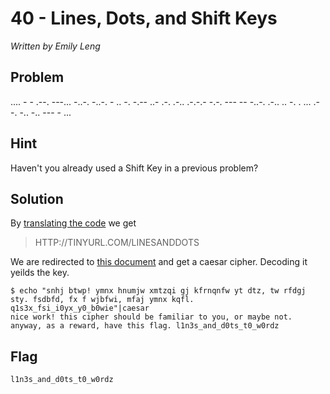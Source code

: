 # 40 - Lines, Dots, and Shift Keys

*Written by Emily Leng*

## Problem

.... - - .--. ---... -..-. -..-. - .. -. -.-- ..- .-. .-.. .-.-.- -.-. --- -- -..-. .-.. .. -. . ... .- -. -.. -.. --- - ...

## Hint

Haven't you already used a Shift Key in a previous problem?

## Solution

By [translating the code](http://morsecode.scphillips.com/jtranslator.html) we get

> HTTP://TINYURL.COM/LINESANDDOTS

We are redirected to [this document](https://docs.google.com/document/d/1KYO5ssmLlGDqtBHlumY63IyFbRNKLZ-vdQNh0PGSz7w/edit) and get a caesar cipher.  Decoding it yeilds the key.

```
$ echo "snhj btwp! ymnx hnumjw xmtzqi gj kfrnqnfw yt dtz, tw rfdgj sty. fsdbfd, fx f wjbfwi, mfaj ymnx kqfl. q1s3x_fsi_i0yx_y0_b0wie"|caesar
nice work! this cipher should be familiar to you, or maybe not. anyway, as a reward, have this flag. l1n3s_and_d0ts_t0_w0rdz
```

## Flag

`l1n3s_and_d0ts_t0_w0rdz`
